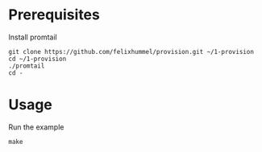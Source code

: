 # Prerequisites
Install promtail
```
git clone https://github.com/felixhummel/provision.git ~/1-provision
cd ~/1-provision
./promtail
cd -
```


# Usage
Run the example
```
make
```
